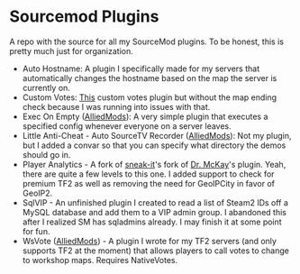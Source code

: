 # Sourcemod Plugins

A repo with the source for all my SourceMod plugins. To be honest, this is pretty much just for organization.

-   Auto Hostname: A plugin I specifically made for my servers that automatically changes the hostname based on the map the server is currently on.
-   Custom Votes: [This](https://github.com/sneak-it/cvreduxmodified) custom votes plugin but without the map ending check because I was running into issues with that.
-   Exec On Empty ([AlliedMods](https://forums.alliedmods.net/showthread.php?t=325949)): A very simple plugin that executes a specified config whenever everyone on a server leaves.
-   Little Anti-Cheat - Auto SourceTV Recorder ([AlliedMods](https://forums.alliedmods.net/showpost.php?p=2709181&postcount=8)): Not my plugin, but I added a convar so that you can specify what directory the demos should go in.
-   Player Analytics - A fork of [sneak-it](https://github.com/sneak-it/PlayerAnalytics)'s fork of [Dr. McKay](https://forums.alliedmods.net/showthread.php?t=230832)'s plugin. Yeah, there are quite a few levels to this one. I added support to check for premium TF2 as well as removing the need for GeoIPCity in favor of GeoIP2.
-   SqlVIP - An unfinished plugin I created to read a list of Steam2 IDs off a MySQL database and add them to a VIP admin group. I abandoned this after I realized SM has sqladmins already. I may finish it at some point for fun.
-   WsVote ([AlliedMods](https://forums.alliedmods.net/showthread.php?p=2717878)) - A plugin I wrote for my TF2 servers (and only supports TF2 at the moment) that allows players to call votes to change to workshop maps. Requires NativeVotes.